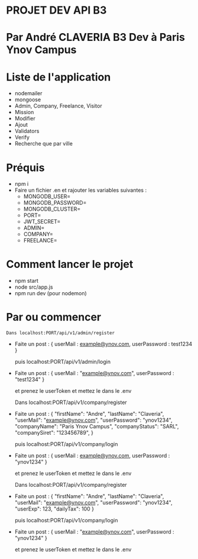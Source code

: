 # PROJET DEV API B3 #

# Par André CLAVERIA B3 Dev à Paris Ynov Campus #
# Liste de l'application #

- nodemailer
- mongoose
- Admin, Company, Freelance, Visitor
- Mission
- Modifier
- Ajout 
- Validators
- Verify
- Recherche que par ville

# Préquis #

- npm i
- Faire un fichier .en et rajouter les variables suivantes :
    - MONGODB_USER=
    - MONGODB_PASSWORD=
    - MONGODB_CLUSTER=
    - PORT=
    - JWT_SECRET=
    - ADMIN=
    - COMPANY=
    - FREELANCE=

# Comment lancer le projet #

- npm start
- node src/app.js
- npm run dev (pour nodemon)

# Par ou commencer #

    Dans localhost:PORT/api/v1/admin/register

- Faite un post :
{
    userMail : example@ynov.com,
    userPassword : test1234
}

    puis localhost:PORT/api/v1/admin/login
- Faite un post :
{
    userMail : "example@ynov.com",
    userPassword : "test1234"
}

    et prenez le userToken et mettez le dans le .env

    Dans localhost:PORT/api/v1/company/register

- Faite un post :
{
    "firstName": "Andre",
    "lastName": "Claveria",
    "userMail": "example@ynov.com",
    "userPassword": "ynov1234",
    "companyName": "Paris Ynov Campus",
    "companyStatus": "SARL",
    "companySiret": "123456789",
}

    puis localhost:PORT/api/v1/company/login
- Faite un post :
{
    userMail : example@ynov.com,
    userPassword : "ynov1234"
}

    et prenez le userToken et mettez le dans le .env

    Dans localhost:PORT/api/v1/company/register

- Faite un post :
{
    "firstName": "Andre",
    "lastName": "Claveria",
    "userMail": "example@ynov.com",
    "userPassword": "ynov1234",
    "userExp": 123,
    "dailyTax": 100
}

    puis localhost:PORT/api/v1/company/login
- Faite un post :
{
    userMail : "example@ynov.com",
    userPassword : "ynov1234"
}

    et prenez le userToken et mettez le dans le .env



